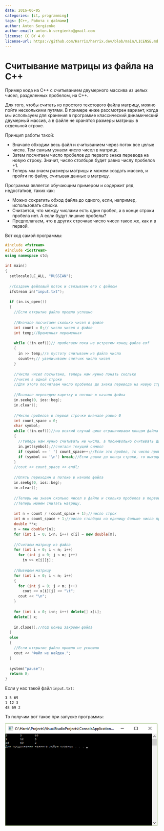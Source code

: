 ```yaml
---
date: 2016-06-05
categories: [it, programming]
tags: [C++, Работа с файлами]
author: Anton Sergienko
author-email: anton.b.sergienko@gmail.com
license: CC BY 4.0
license-url: https://github.com/Harrix/harrix.dev/blob/main/LICENSE.md
---
```


# Считывание матрицы из файла на C++

Пример кода на C++ с считыванием двумерного массива из целых чисел, разделенных пробелом, на C++.

Для того, чтобы считать из простого текстового файла матрицу, можно пойти несколькими путями. В примере ниже рассмотрен вариант, когда мы используем для хранения в программе классический динамический двумерный массив, а в файле не хранятся размеры матрицы в отдельной строке.

Принцип работы такой:

- Вначале обходим весь файл и считыванием через поток все целые числа. Тем самым узнаем число чисел в матрице.
- Затем посчитаем число пробелов до первого знака перевода на новую строку. Значит, число столбцов будет равно числу пробелов +1.
- Теперь мы знаем размеры матрицы и можем создать массив, и пройти по файлу, считывая данные в матрицу.

Программа является обучающим примером и содержит ряд недостатков, таких как:

- Можно сократить обход файла до одного, если, например, использовать списки.
- Считается, что между числами есть один пробел, а в конце строки пробела нет. А если будут лишние пробелы?
- Предполагаем, что в других строчках число чисел такое же, как и в первой.

Вот код самой программы:

```cpp
#include <fstream>
#include <iostream>
using namespace std;

int main()
{
  setlocale(LC_ALL, "RUSSIAN");

  //Создаем файловый поток и связываем его с файлом
  ifstream in("input.txt");

  if (in.is_open())
  {
    //Если открытие файла прошло успешно

    //Вначале посчитаем сколько чисел в файле
    int count = 0;// число чисел в файле
    int temp;//Временная переменная

    while (!in.eof())// пробегаем пока не встретим конец файла eof
    {
      in >> temp;//в пустоту считываем из файла числа
      count++;// увеличиваем счетчик числа чисел
    }

    //Число чисел посчитано, теперь нам нужно понять сколько
    //чисел в одной строке
    //Для этого посчитаем число пробелов до знака перевода на новую строку

    //Вначале переведем каретку в потоке в начало файла
    in.seekg(0, ios::beg);
    in.clear();

    //Число пробелов в первой строчке вначале равно 0
    int count_space = 0;
    char symbol;
    while (!in.eof())//на всякий случай цикл ограничиваем концом файла
    {
      //теперь нам нужно считывать не числа, а посимвольно считывать данные
      in.get(symbol);//считали текущий символ
      if (symbol == ' ') count_space++;//Если это пробел, то число пробелов увеличиваем
      if (symbol == '\n') break;//Если дошли до конца строки, то выходим из цикла
    }
    //cout << count_space << endl;

    //Опять переходим в потоке в начало файла
    in.seekg(0, ios::beg);
    in.clear();

    //Теперь мы знаем сколько чисел в файле и сколько пробелов в первой строке.
    //Теперь можем считать матрицу.

    int n = count / (count_space + 1);//число строк
    int m = count_space + 1;//число столбцов на единицу больше числа пробелов
    double **x;
    x = new double*[n];
    for (int i = 0; i<n; i++) x[i] = new double[m];

    //Считаем матрицу из файла
    for (int i = 0; i < n; i++)
      for (int j = 0; j < m; j++)
        in >> x[i][j];

    //Выведем матрицу
    for (int i = 0; i < n; i++)
    {
      for (int j = 0; j < m; j++)
        cout << x[i][j] << "\t";
      cout << "\n";
    }

    for (int i = 0; i<n; i++) delete[] x[i];
    delete[] x;

    in.close();//под конец закроем файла
  }
  else
  {
    //Если открытие файла прошло не успешно
    cout << "Файл не найден.";
  }

  system("pause");
  return 0;
}
```

Если у нас такой файл `input.txt`:

```text
3 5 69
1 12 3
48 69 2
```

То получим вот такое при запуске программы:

![Результат работы программы](img/result.png)

